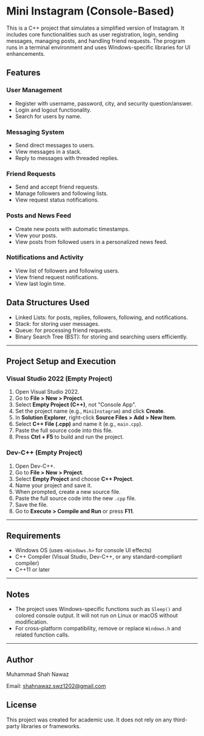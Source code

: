 # Mini Instagram (Console-Based)

This is a C++ project that simulates a simplified version of Instagram. It includes core functionalities such as user registration, login, sending messages, managing posts, and handling friend requests. The program runs in a terminal environment and uses Windows-specific libraries for UI enhancements.

## Features

### User Management
- Register with username, password, city, and security question/answer.
- Login and logout functionality.
- Search for users by name.

### Messaging System
- Send direct messages to users.
- View messages in a stack.
- Reply to messages with threaded replies.

### Friend Requests
- Send and accept friend requests.
- Manage followers and following lists.
- View request status notifications.

### Posts and News Feed
- Create new posts with automatic timestamps.
- View your posts.
- View posts from followed users in a personalized news feed.

### Notifications and Activity
- View list of followers and following users.
- View friend request notifications.
- View last login time.

## Data Structures Used

- Linked Lists: for posts, replies, followers, following, and notifications.
- Stack: for storing user messages.
- Queue: for processing friend requests.
- Binary Search Tree (BST): for storing and searching users efficiently.

---

## Project Setup and Execution

### Visual Studio 2022 (Empty Project)

1. Open Visual Studio 2022.
2. Go to **File > New > Project**.
3. Select **Empty Project (C++)**, not "Console App".
4. Set the project name (e.g., `MiniInstagram`) and click **Create**.
5. In **Solution Explorer**, right-click **Source Files > Add > New Item**.
6. Select **C++ File (.cpp)** and name it (e.g., `main.cpp`).
7. Paste the full source code into this file.
8. Press **Ctrl + F5** to build and run the project.

### Dev-C++ (Empty Project)

1. Open Dev-C++.
2. Go to **File > New > Project**.
3. Select **Empty Project** and choose **C++ Project**.
4. Name your project and save it.
5. When prompted, create a new source file.
6. Paste the full source code into the new `.cpp` file.
7. Save the file.
8. Go to **Execute > Compile and Run** or press **F11**.

---

## Requirements

- Windows OS (uses `<Windows.h>` for console UI effects)
- C++ Compiler (Visual Studio, Dev-C++, or any standard-compliant compiler)
- C++11 or later

---

## Notes

- The project uses Windows-specific functions such as `Sleep()` and colored console output. It will not run on Linux or macOS without modification.
- For cross-platform compatibility, remove or replace `Windows.h` and related function calls.

---

## Author

Muhammad Shah Nawaz

Email: shahnawaz.swz1202@gmail.com


## License

This project was created for academic use. It does not rely on any third-party libraries or frameworks.
